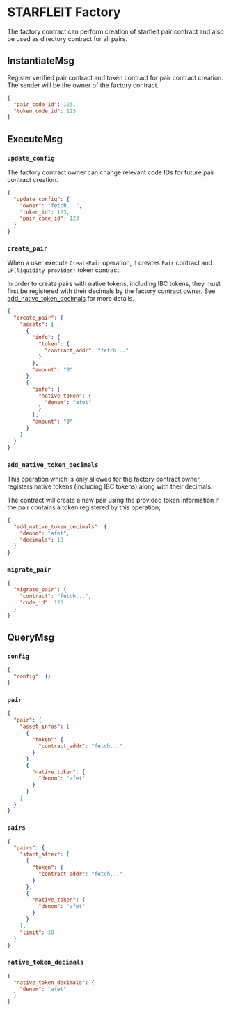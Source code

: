 # STARFLEIT Factory

The factory contract can perform creation of starfleit pair contract and also be used as directory contract for all pairs.

## InstantiateMsg
Register verified pair contract and token contract for pair contract creation. The sender will be the owner of the factory contract.

```json
{
  "pair_code_id": 123,
  "token_code_id": 123
}
```

## ExecuteMsg

### `update_config`
The factory contract owner can change relevant code IDs for future pair contract creation.

```json
{
  "update_config": {
    "owner": "fetch...",
    "token_id": 123,
    "pair_code_id": 123
  }
}
```

### `create_pair`
When a user execute `CreatePair` operation, it creates `Pair` contract and `LP(liquidity provider)` token contract.

In order to create pairs with native tokens, including IBC tokens, they must first be registered with their decimals by the factory contract owner. See [add_native_token_decimals](#add_native_token_decimals) for more details.

```json
{
  "create_pair": {
    "assets": [
      {
        "info": {
          "token": {
            "contract_addr": "fetch..."
          }
        },
        "amount": "0"
      },
      {
        "info": {
          "native_token": {
            "denom": "afet"
          }
        },
        "amount": "0"
      }
    ]
  }
}
```

### `add_native_token_decimals`
This operation which is only allowed for the factory contract owner, registers native tokens (including IBC tokens) along with their decimals.

The contract will create a new pair using the provided token information if the pair contains a token registered by this operation,

```json
{
  "add_native_token_decimals": {
    "denom": "afet",
    "decimals": 18
  }
}
```

### `migrate_pair`

```json
{
  "migrate_pair": {
    "contract": "fetch...",
    "code_id": 123
  }
}
```

## QueryMsg

### `config`

```json
{
  "config": {}
}
```

### `pair`

```json
{
  "pair": {
    "asset_infos": [
      {
        "token": {
          "contract_addr": "fetch..."
        }
      },
      {
        "native_token": {
          "denom": "afet"
        }
      }
    ]
  }
}
```

### `pairs`

```json
{
  "pairs": {
    "start_after": [
      {
        "token": {
          "contract_addr": "fetch..."
        }
      },
      {
        "native_token": {
          "denom": "afet"
        }
      }
    ],
    "limit": 10
  }
}
```

### `native_token_decimals`

```json
{
  "native_token_decimals": {
    "denom": "afet"
  }
}
```
